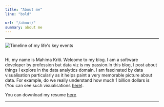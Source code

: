 ```yaml
---
title: "About me"
line: "bold"

url: "/about/"
summary: about me
---
```

***
![Timeline of my life's key events](/images/Born_80.png "Story of my life")
## 
Hi, my name is Mahima Kriti. Welcome to my blog. I am a software developer by profession but data viz is my passion.In this blog, I post about things I explore in the data analytics domain. I am fascinated by data visualisation particularly as it helps paint a very memorable picture about data. For example, do we really understand how much 1 billion dollars is (You can see such visualisations [here](https://informationisbeautiful.net/topic/money-economy/)).<br>

You can download my resume [here](https://drive.google.com/file/d/1QusKR-3vqkStDh5ngGhqPTNnIHaRxMn-/view?usp=sharing).
***
